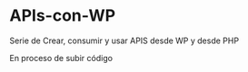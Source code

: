 # APIs-con-WP
Serie de Crear, consumir y usar APIS desde WP y desde PHP


En proceso de subir código
